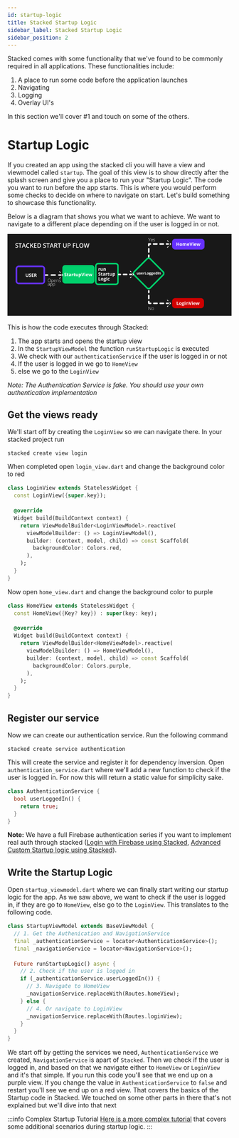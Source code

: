 ```yaml
---
id: startup-logic
title: Stacked Startup Logic
sidebar_label: Stacked Startup Logic
sidebar_position: 2
---
```


Stacked comes with some functionality that we've found to be commonly required in all applications. These functionalities include:
1. A place to run some code before the application launches
2. Navigating
3. Logging
4. Overlay UI's

In this section we'll cover #1 and touch on some of the others. 

# Startup Logic

If you created an app using the stacked cli you will have a view and viewmodel called `startup`. The goal of this view is to show directly after the splash screen and give you a place to run your "Startup Logic". The code you want to run before the app starts. This is where you would perform some checks to decide on where to navigate on start. Let's build something to showcase this functionality. 

Below is a diagram that shows you what we want to achieve. We want to navigate to a different place depending on if the user is logged in or not.

![Stacked Startup Logic Diagram](./02-startup-flow.png)

This is how the code executes through Stacked:
1. The app starts and opens the startup view
2. In the `StartupViewModel` the function `runStartupLogic` is executed
3. We check with our `authenticationService` if the user is logged in or not
4. If the user is logged in we go to `HomeView`
5. else we go to the `LoginView`

_Note: The Authentication Service is fake. You should use your own authentication implementation_

## Get the views ready

We'll start off by creating the `LoginView` so we can navigate there. In your stacked project run

```shell
stacked create view login
```

When completed open `login_view.dart` and change the background color to red

```dart
class LoginView extends StatelessWidget {
  const LoginView({super.key});

  @override
  Widget build(BuildContext context) {
    return ViewModelBuilder<LoginViewModel>.reactive(
      viewModelBuilder: () => LoginViewModel(),
      builder: (context, model, child) => const Scaffold(
        backgroundColor: Colors.red,
      ),
    );
  }
}
```

Now open `home_view.dart` and change the background color to purple

```dart
class HomeView extends StatelessWidget {
  const HomeView({Key? key}) : super(key: key);

  @override
  Widget build(BuildContext context) {
    return ViewModelBuilder<HomeViewModel>.reactive(
      viewModelBuilder: () => HomeViewModel(),
      builder: (context, model, child) => const Scaffold(
        backgroundColor: Colors.purple,
      ),
    );
  }
}
```

## Register our service

Now we can create our authentication service. Run the following command

```shell
stacked create service authentication
```

This will create the service and register it for dependency inversion. Open `authentication_service.dart` where we'll add a new function to check if the user is logged in. For now this will return a static value for simplicity sake. 

```dart
class AuthenticationService {
  bool userLoggedIn() {
    return true;
  }
}
```

**Note:** We have a full Firebase authentication series if you want to implement real auth through stacked ([Login with Firebase using Stacked](https://www.filledstacks.com/post/sign-in-with-google-or-apple-sign-in-using-flutter/), [Advanced Custom Startup logic using Stacked](https://www.filledstacks.com/post/practical-guide-to-unit-testing-in-flutter/#writing-a-unit-test)).


## Write the Startup Logic

Open `startup_viewmodel.dart` where we can finally start writing our startup logic for the app. As we saw above, we want to check if the user is logged in, if they are go to `HomeView`, else go to the `LoginView`. This translates to the following code. 

```dart
class StartupViewModel extends BaseViewModel {
  // 1. Get the Authenication and NavigationService
  final _authenticationService = locator<AuthenticationService>();
  final _navigationService = locator<NavigationService>();

  Future runStartupLogic() async {
    // 2. Check if the user is logged in
    if (_authenticationService.userLoggedIn()) {
      // 3. Navigate to HomeView
      _navigationService.replaceWith(Routes.homeView);
    } else {
      // 4. Or navigate to LoginView
      _navigationService.replaceWith(Routes.loginView);
    }
  }
}
```

We start off by getting the services we need, `AuthenticationService` we created, `NavigationService` is apart of `Stacked`. Then we check if the user is logged in, and based on that we navigate either to `HomeView` or `LoginView` and it's that simple. If you run this code you'll see that we end up on a purple view. If you change the value in `AuthenticationService` to `false` and restart you'll see we end up on a red view. That covers the basics of the Startup code in Stacked. We touched on some other parts in there that's not explained but we'll dive into that next

:::info Complex Startup Tutorial
[Here is a more complex tutorial](https://www.filledstacks.com/post/practical-guide-to-unit-testing-in-flutter/#writing-a-unit-test) that covers some additional scenarios during startup logic. 
:::